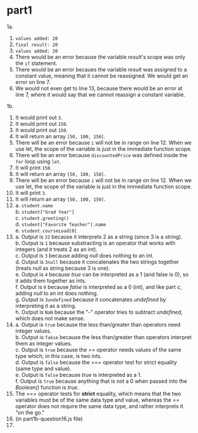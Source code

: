 # part1

1a.
  1. ```values added: 20 ```
  2. ```final result: 20 ```
  3. ```values added: 20 ```
  4. There would be an error because the variable _result_'s scope was only the ```if``` statement.
  5. There would be an error becaues the variable _result_ was assigned to a constant value, meaning that it cannot be reassigned. We would get an error on line 7.
  6. We would not even get to line 13, because there would be an error at line 7, where it would say that we cannot reassign a constant variable.

1b.
  1. It would print out ```3```.
  2. It would print out ```150```.
  3. It would print out ```150```.
  4. It will return an array ```[50, 100, 150]```.
  5. There will be an error because ```i``` will not be in range on line 12. When we use let, the scope of the variable is just in the immediate function scope.
  6. There will be an error because ```discountedPrice``` was defined inside the ```for``` loop using ```let```.
  7. It will print ```150```.
  8. It will return an array ```[50, 100, 150]```.
  9. There will be an error because ```i``` will not be in range on line 12. When we use let, the scope of the variable is just in the immediate function scope.
  10. It will print ```3```.
  11. It will return an array ```[50, 100, 150]```.
  12.  
      a. ```student.name```  
      b. ```student["Grad Year"]```  
      c. ```student.greeting()```  
      d. ```student["Favorite Teacher"].name```  
      e. ```student.courseLoad[0]```
  13.  
      a. Output is ```32``` because it interprets 2 as a string (since 3 is a string).  
      b. Output is ```1``` because substracting is an operator that works with integers (and it treats 2 as an int).  
      c. Output is ```3``` because adding _null_ does nothing to an int.  
      d. Output is ```3null``` because it concatenates the two strings together (treats _null_ as string because 3 is one).   
      e. Output is ```4``` because _true_ can be interpreted as a 1 (and false is 0), so it adds them together as ints.  
      f. Output is ```0``` because _false_ is interpreted as a 0 (int), and like part _c_, adding _null_ to an int does nothing.  
      g. Output is ```3undefined``` because it concatenates _undefined_ by interpreting it as a string.  
      h. Output is ```NaN``` because the "-" operator tries to subtract _undefined_, which does not make sense.
  14.  
      a. Output is ```true``` because the less than/greater than operators need integer values.  
      b. Output is ```fakse``` because the less than/greater than operators interpret them as integer values.  
      c. Output is ```true``` because the == operator needs values of the same type which, in this case, is two ints.  
      d. Output is ```false``` because the === operator test for strict equality (same type and value).  
      e. Output is ```false``` because _true_ is interpreted as a 1.  
      f. Output is ```true``` because anything that is not a 0 when passed into the _Boolean()_ function is _true_.  
  15. The === operator tests for **strict** equality, which means that the two variables must be of the same data type and value, whereas the == operator does not      require the same data type, and rather interprets it "on the go."
  16. (in part1b-question16.js file)
  17. 
